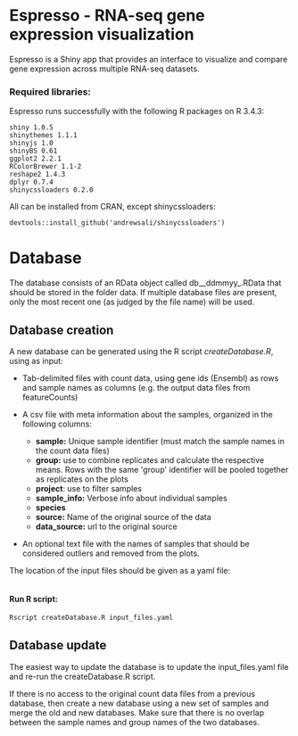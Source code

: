 # Espresso - RNA-seq gene expression visualization

Espresso is a Shiny app that provides an interface to visualize and compare gene expression across multiple RNA-seq datasets.

### Required libraries:

Espresso runs successfully with the following R packages on R 3.4.3:

```
shiny 1.0.5
shinythemes 1.1.1
shinyjs 1.0
shinyBS 0.61
ggplot2 2.2.1
RColorBrewer 1.1-2
reshape2 1.4.3
dplyr 0.7.4
shinycssloaders 0.2.0
```


All can be installed from CRAN, except shinycssloaders:
```
devtools::install_github('andrewsali/shinycssloaders')
```

# Database

The database consists of an RData object called db__ddmmyy_.RData that should be stored in the folder data. If multiple database files are present, only the most recent one (as judged by the file name) will be used.

## Database creation

A new database can be generated using the R script _createDatabase.R_, using as input:

- Tab-delimited files with count data, using gene ids (Ensembl) as rows and sample names as columns (e.g. the output data files from featureCounts)

- A csv file with meta information about the samples, organized in the following columns:

  - **sample:** Unique sample identifier (must match the sample names in the count data files)
  - **group:** use to combine replicates and calculate the respective means. Rows with the same 'group' identifier will be pooled together as replicates on the plots
  - **project**: use to filter samples
  - **sample_info:** Verbose info about individual samples
  - **species**
  - **source:** Name of the original source of the data
  - **data_source:** url to the original source

- An optional text file with the names of samples that should be considered outliers and removed from the plots.


The location of the input files should be given as a yaml file:

```yaml

```

#### Run R script:

```r
Rscript createDatabase.R input_files.yaml
```

## Database update

The easiest way to update the database is to update the input_files.yaml file and re-run the createDatabase.R script.

If there is no access to the original count data files from a previous database, then create a new database using a new set of samples and merge the old and new databases. Make sure that there is no overlap between the sample names and group names of the two databases.
